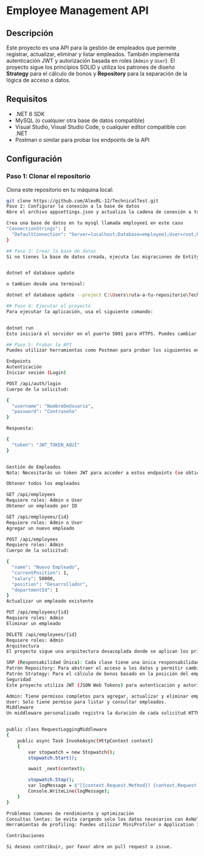 # Employee Management API

## Descripción

Este proyecto es una API para la gestión de empleados que permite registrar, actualizar, eliminar y listar empleados. También implementa autenticación JWT y autorización basada en roles (`Admin` y `User`). El proyecto sigue los principios SOLID y utiliza los patrones de diseño **Strategy** para el cálculo de bonos y **Repository** para la separación de la lógica de acceso a datos.

## Requisitos

- .NET 6 SDK
- MySQL (o cualquier otra base de datos compatible)
- Visual Studio, Visual Studio Code, o cualquier editor compatible con .NET
- Postman o similar para probar los endpoints de la API

## Configuración

### Paso 1: Clonar el repositorio

Clona este repositorio en tu máquina local:

```bash
git clone https://github.com/AlexRL-12/TechnicalTest.git
Paso 2: Configurar la conexión a la base de datos
Abre el archivo appsettings.json y actualiza la cadena de conexión a tu base de datos MySQL:

Crea una base de datos en tu mysql llamada employee1 en este caso
"ConnectionStrings": {
  "DefaultConnection": "Server=localhost;Database=employee1;User=root;Password=tu_contraseña;"
}

## Paso 3: Crear la base de datos
Si no tienes la base de datos creada, ejecuta las migraciones de Entity Framework Core para crear las tablas necesarias:


dotnet ef database update

o tambien desde una terminal:

dotnet ef database update --project C:\Users\ruta-a-tu-repositorio\TechnicalTest\TechnicalTest.csproj

## Paso 4: Ejecutar el proyecto
Para ejecutar la aplicación, usa el siguiente comando:


dotnet run
Esto iniciará el servidor en el puerto 5001 para HTTPS. Puedes cambiar este puerto en el archivo launchSettings.json si es necesario.

## Paso 5: Probar la API
Puedes utilizar herramientas como Postman para probar los siguientes endpoints.

Endpoints
Autenticación
Iniciar sesión (Login)

POST /api/auth/login
Cuerpo de la solicitud:

{
  "username": "NombreDeUsuario",
  "password": "Contraseña"
}

Respuesta:

{
  "token": "JWT_TOKEN_AQUÍ"
}


Gestión de Empleados
Nota: Necesitarás un token JWT para acceder a estos endpoints (se obtiene al iniciar sesion)

Obtener todos los empleados

GET /api/employees
Requiere roles: Admin o User
Obtener un empleado por ID

GET /api/employees/{id}
Requiere roles: Admin o User
Agregar un nuevo empleado

POST /api/employees
Requiere roles: Admin
Cuerpo de la solicitud:

{
  "name": "Nuevo Empleado",
  "currentPosition": 1,
  "salary": 50000,
  "position": "Desarrollador",
  "departmentId": 1
}
Actualizar un empleado existente

PUT /api/employees/{id}
Requiere roles: Admin
Eliminar un empleado

DELETE /api/employees/{id}
Requiere roles: Admin
Arquitectura
El proyecto sigue una arquitectura desacoplada donde se aplican los principios SOLID:

SRP (Responsabilidad Única): Cada clase tiene una única responsabilidad.
Patrón Repository: Para abstraer el acceso a los datos y permitir cambios futuros sin afectar el servicio.
Patrón Strategy: Para el cálculo de bonos basado en la posición del empleado.
Seguridad
Este proyecto utiliza JWT (JSON Web Tokens) para autenticación y autorización:

Admin: Tiene permisos completos para agregar, actualizar y eliminar empleados.
User: Solo tiene permiso para listar y consultar empleados.
Middleware
Un middleware personalizado registra la duración de cada solicitud HTTP:


public class RequestLoggingMiddleware
{
    public async Task InvokeAsync(HttpContext context)
    {
        var stopwatch = new Stopwatch();
        stopwatch.Start();

        await _next(context);

        stopwatch.Stop();
        var logMessage = $"[{context.Request.Method}] {context.Request.Path} responded in {stopwatch.ElapsedMilliseconds} ms";
        Console.WriteLine(logMessage);  
    }
}

Problemas comunes de rendimiento y optimización
Consultas lentas: Se evita cargando solo los datos necesarios con AsNoTracking() y Include().
Herramientas de profiling: Puedes utilizar MiniProfiler o Application Insights para identificar consultas lentas y mejorar el rendimiento.

Contribuciones

Si deseas contribuir, por favor abre un pull request o issue.

